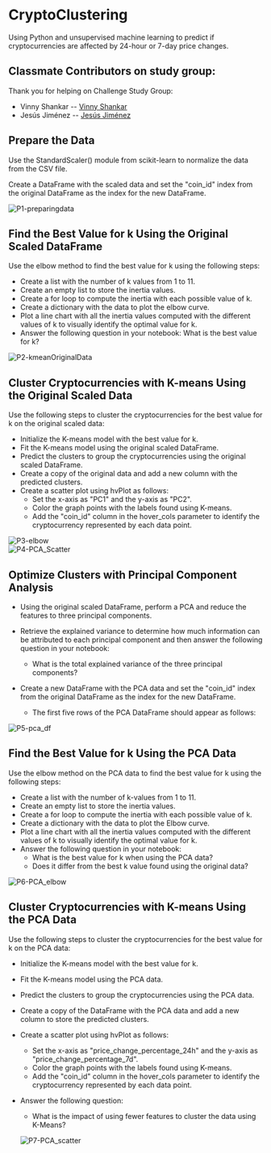 # CryptoClustering
Using Python and unsupervised machine learning to predict if cryptocurrencies are affected by 24-hour or 7-day price changes.

## Classmate Contributors on study group: 
Thank you for helping on Challenge Study Group:
- Vinny Shankar -- [Vinny Shankar](https://github.com/VinnyShankar)
- Jesús Jiménez -- [Jesús Jiménez](https://github.com/JesusJimenez3318)

## Prepare the Data
Use the StandardScaler() module from scikit-learn to normalize the data from the CSV file.

Create a DataFrame with the scaled data and set the "coin_id" index from the original DataFrame as the index for the new DataFrame.

![P1-preparingdata](https://github.com/hanydief/CryptoClustering/blob/main/images/preparing_the%20data.png)


## Find the Best Value for k Using the Original Scaled DataFrame
Use the elbow method to find the best value for k using the following steps:

- Create a list with the number of k values from 1 to 11.
- Create an empty list to store the inertia values.
- Create a for loop to compute the inertia with each possible value of k.
- Create a dictionary with the data to plot the elbow curve.
- Plot a line chart with all the inertia values computed with the different values of k to visually identify the optimal value for k.
- Answer the following question in your notebook: What is the best value for k?

![P2-kmeanOriginalData](https://github.com/hanydief/CryptoClustering/blob/main/images/Original_Data_Elbow_Curve.png)

## Cluster Cryptocurrencies with K-means Using the Original Scaled Data
Use the following steps to cluster the cryptocurrencies for the best value for k on the original scaled data:

- Initialize the K-means model with the best value for k.
- Fit the K-means model using the original scaled DataFrame.
- Predict the clusters to group the cryptocurrencies using the original scaled DataFrame.
- Create a copy of the original data and add a new column with the predicted clusters.
- Create a scatter plot using hvPlot as follows:
  - Set the x-axis as "PC1" and the y-axis as "PC2".
  - Color the graph points with the labels found using K-means.
  - Add the "coin_id" column in the hover_cols parameter to identify the cryptocurrency represented by each data point.
 
 ![P3-elbow](https://github.com/hanydief/CryptoClustering/blob/main/images/Original_Data_Elbow_Curve.png)   
 ![P4-PCA_Scatter](https://github.com/hanydief/CryptoClustering/blob/main/images/Original_Data_Clusters_Scatter.png)
 
## Optimize Clusters with Principal Component Analysis
- Using the original scaled DataFrame, perform a PCA and reduce the features to three principal components.

- Retrieve the explained variance to determine how much information can be attributed to each principal component and then answer the following question in your notebook:

  - What is the total explained variance of the three principal components?
- Create a new DataFrame with the PCA data and set the "coin_id" index from the original DataFrame as the index for the new DataFrame.

  - The first five rows of the PCA DataFrame should appear as follows:

![P5-pca_df](https://github.com/hanydief/CryptoClustering/blob/main/images/PCA_Dataframe.png)  


## Find the Best Value for k Using the PCA Data
Use the elbow method on the PCA data to find the best value for k using the following steps:

- Create a list with the number of k-values from 1 to 11.
- Create an empty list to store the inertia values.
- Create a for loop to compute the inertia with each possible value of k.
- Create a dictionary with the data to plot the Elbow curve.
- Plot a line chart with all the inertia values computed with the different values of k to visually identify the optimal value for k.
- Answer the following question in your notebook:
  - What is the best value for k when using the PCA data?
  - Does it differ from the best k value found using the original data?
 
![P6-PCA_elbow](https://github.com/hanydief/CryptoClustering/blob/main/images/PCA_Elbow_Curve.png) 

## Cluster Cryptocurrencies with K-means Using the PCA Data
Use the following steps to cluster the cryptocurrencies for the best value for k on the PCA data:

- Initialize the K-means model with the best value for k.
- Fit the K-means model using the PCA data.
- Predict the clusters to group the cryptocurrencies using the PCA data.
- Create a copy of the DataFrame with the PCA data and add a new column to store the predicted clusters.
- Create a scatter plot using hvPlot as follows:
  - Set the x-axis as "price_change_percentage_24h" and the y-axis as "price_change_percentage_7d".
  - Color the graph points with the labels found using K-means.
  - Add the "coin_id" column in the hover_cols parameter to identify the cryptocurrency represented by each data point.
- Answer the following question:
  - What is the impact of using fewer features to cluster the data using K-Means?
 
  ![P7-PCA_scatter](https://github.com/hanydief/CryptoClustering/blob/main/images/PCA_Clusters_Scatter.png) 
